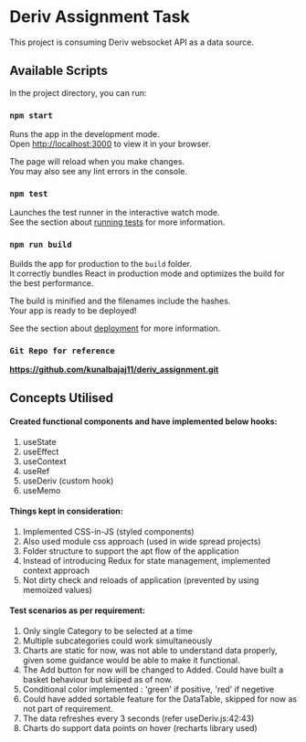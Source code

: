 # Deriv Assignment Task

This project is consuming Deriv websocket API as a data source.

## Available Scripts

In the project directory, you can run:

### `npm start`

Runs the app in the development mode.\
Open [http://localhost:3000](http://localhost:3000) to view it in your browser.

The page will reload when you make changes.\
You may also see any lint errors in the console.

### `npm test`

Launches the test runner in the interactive watch mode.\
See the section about [running tests](https://facebook.github.io/create-react-app/docs/running-tests) for more information.

### `npm run build`

Builds the app for production to the `build` folder.\
It correctly bundles React in production mode and optimizes the build for the best performance.

The build is minified and the filenames include the hashes.\
Your app is ready to be deployed!

See the section about [deployment](https://facebook.github.io/create-react-app/docs/deployment) for more information.

### `Git Repo for reference`

**https://github.com/kunalbajaj11/deriv_assignment.git**

## Concepts Utilised

#### Created functional components and have implemented below hooks:
1. useState
2. useEffect
3. useContext
4. useRef
5. useDeriv (custom hook)
6. useMemo

#### Things kept in consideration:
1. Implemented CSS-in-JS (styled components)
2. Also used module css approach (used in wide spread projects)
3. Folder structure to support the apt flow of the application
4. Instead of introducing Redux for state management, implemented context approach
5. Not dirty check and reloads of application (prevented by using memoized values)

#### Test scenarios as per requirement:
1. Only single Category to be selected at a time
2. Multiple subcategories could work simultaneously
3. Charts are static for now, was not able to understand data properly, given some guidance would be able to make it functional.
4. The Add button for now will be changed to Added. Could have built a basket behaviour but skiiped as of now.
5. Conditional color implemented : 'green' if positive, 'red' if negetive
6. Could have added sortable feature for the DataTable, skipped for now as not part of requirement.
7. The data refreshes every 3 seconds (refer useDeriv.js:42:43)
8. Charts do support data points on hover (recharts library used)